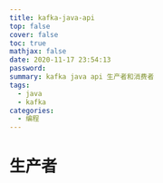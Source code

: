 ```yaml
---
title: kafka-java-api
top: false
cover: false
toc: true
mathjax: false
date: 2020-11-17 23:54:13
password:
summary: kafka java api 生产者和消费者
tags:
  - java
  - kafka
categories:
  - 编程
---
```


# 生产者
